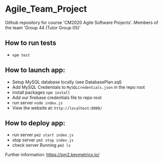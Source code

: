 # Agile_Team_Project
Github repository for course 'CM2020 Agile Software Projects'. Members of the team 'Group 44 (Tutor Group 05)'

## How to run tests
- `npm test`

## How to launch app:
- Setup MySQL database locally (see DatabasePlan.sql)
- Add MySQL Credentials to `MySQLCredentials.json` in the repo root
- install packages `npm install`
- Add our firebase credentials file to repo root
- run server `node index.js`
- View the website at: `http://localhost:8080/`

## How to deploy app:
- run server `pm2 start index.js`
- stop server `pm2 stop index.js`
- check server Running `pm2 ls`

Further information: https://pm2.keymetrics.io/
